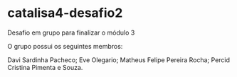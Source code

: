 # catalisa4-desafio2
Desafio em grupo para finalizar o módulo 3 

O grupo possui os seguintes membros: 

Davi Sardinha Pacheco;
Eve Olegario;
Matheus Felipe Pereira Rocha; 
Percid Cristina Pimenta e Souza.
